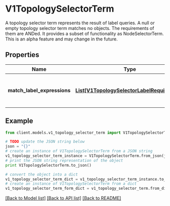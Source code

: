 # V1TopologySelectorTerm

A topology selector term represents the result of label queries. A null or empty topology selector term matches no objects. The requirements of them are ANDed. It provides a subset of functionality as NodeSelectorTerm. This is an alpha feature and may change in the future.

## Properties
Name | Type | Description | Notes
------------ | ------------- | ------------- | -------------
**match_label_expressions** | [**List[V1TopologySelectorLabelRequirement]**](V1TopologySelectorLabelRequirement.md) | A list of topology selector requirements by labels. | [optional] 

## Example

```python
from client.models.v1_topology_selector_term import V1TopologySelectorTerm

# TODO update the JSON string below
json = "{}"
# create an instance of V1TopologySelectorTerm from a JSON string
v1_topology_selector_term_instance = V1TopologySelectorTerm.from_json(json)
# print the JSON string representation of the object
print V1TopologySelectorTerm.to_json()

# convert the object into a dict
v1_topology_selector_term_dict = v1_topology_selector_term_instance.to_dict()
# create an instance of V1TopologySelectorTerm from a dict
v1_topology_selector_term_form_dict = v1_topology_selector_term.from_dict(v1_topology_selector_term_dict)
```
[[Back to Model list]](../README.md#documentation-for-models) [[Back to API list]](../README.md#documentation-for-api-endpoints) [[Back to README]](../README.md)


